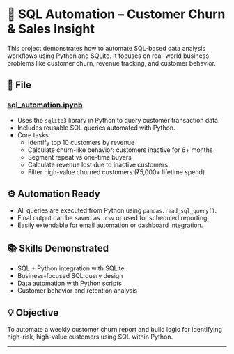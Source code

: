 # 🧠 SQL Automation – Customer Churn & Sales Insight

This project demonstrates how to automate SQL-based data analysis workflows using Python and SQLite.
It focuses on real-world business problems like customer churn, revenue tracking, and customer behavior.

## 📄 File

### [sql_automation.ipynb](sql_automation.py)
- Uses the `sqlite3` library in Python to query customer transaction data.
- Includes reusable SQL queries automated with Python.
- Core tasks:
  - Identify top 10 customers by revenue
  - Calculate churn-like behavior: customers inactive for 6+ months
  - Segment repeat vs one-time buyers
  - Calculate revenue lost due to inactive customers
  - Filter high-value churned customers (₹5,000+ lifetime spend)

## ⚙️ Automation Ready
- All queries are executed from Python using `pandas.read_sql_query()`.
- Final output can be saved as `.csv` or used for scheduled reporting.
- Easily extendable for email automation or dashboard integration.

## 📚 Skills Demonstrated
- SQL + Python integration with SQLite
- Business-focused SQL query design
- Data automation with Python scripts
- Customer behavior and retention analysis

## 💡 Objective
To automate a weekly customer churn report and build logic for identifying high-risk, high-value customers using SQL within Python.

---
